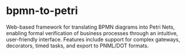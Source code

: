 # bpmn-to-petri
Web-based framework for translating BPMN diagrams into Petri Nets, enabling formal verification of business processes through an intuitive, user-friendly interface. Features include support for complex gateways, decorators, timed tasks, and export to PNML/DOT formats.
